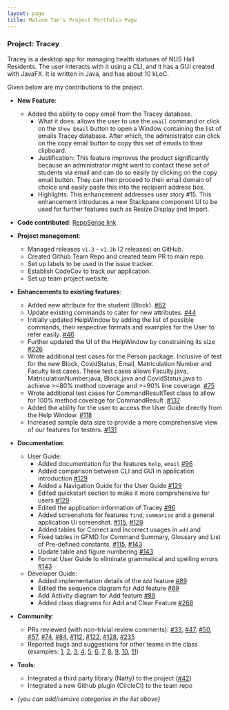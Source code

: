 ```yaml
---
layout: page
title: Malcom Tan's Project Portfolio Page
---
```


### Project: Tracey

Tracey is a desktop app for managing health statuses of NUS Hall Residents. The user interacts with it using a CLI, and it has a GUI created with JavaFX. It is written in Java, and has about 10 kLoC.

Given below are my contributions to the project.

* **New Feature**: 
  * Added the ability to copy email from the Tracey database.
      * What it does: allows the user to use the `email` command or click on the `Show Email` button to open a Window containing the list of emails Tracey database. After which, the administrator can click on the copy email button to copy this set of emails to their clipboard. 
      * Justification: This feature improves the product significantly because an administrator might want to contact these set of students via email and can do so easily by clicking on the copy email button. They can then proceed to their email domain of choice and easily paste this into the recipient address box.
      * Highlights: This enhancement addresses user story #15. This enhancement introduces a new Stackpane component UI to be used for further features such as Resize Display and Import.

* **Code contributed**: [RepoSense link](https://nus-cs2103-ay2122s2.github.io/tp-dashboard/?search=dannydakota&breakdown=true&sort=groupTitle&sortWithin=title&since=2022-02-18&timeframe=commit&mergegroup=&groupSelect=groupByRepos&checkedFileTypes=docs~functional-code~test-code~other)

* **Project management**:
    * Managed releases `v1.3` - `v1.3b` (2 releases) on GitHub.
    * Created Github Team Repo and created team PR to main repo.
    * Set up labels to be used in the issue tracker.
    * Establish CodeCov to track our application. 
    * Set up team project website.

* **Enhancements to existing features**:
    * Added new attribute for the student (Block).  [\#62]()
    * Update existing commands to cater for new attributes. [\#44]()
    * Initially updated HelpWindow by adding the list of possible commands, their respective formats and examples for the User to refer easily. [\#46]()
    * Further updated the UI of the HelpWindow by constraining its size [\#226]()
    * Wrote additional test cases for the Person package. Inclusive of test for the new Block, CovidStatus, Email, Matriculation Number and Faculty test cases. These test cases allows Faculty.java, MatriculationNumber.java, Block.java and CovidStatus.java to achieve >=80% method coverage and >=90% line coverage. [\#75]()
    * Wrote additional test cases for CommandResultTest class to allow for 100% method coverage for CommandResult .[\#137]()
    * Added the ability for the user to access the User Guide directly from the Help Window. [\#118]()
    * Increased sample data size to provide a more comprehensive view of our features for testers. [\#131]()

* **Documentation**:
    * User Guide:
        * Added documentation for the features `help`, `email` [\#96]()
        * Added comparison between CLI and GUI in application introduction [\#129]()
        * Added a Navigation Guide for the User Guide [\#129]()
        * Edited quickstart section to make it more comprehensive for users [\#129]()
        * Edited the application information of Tracey [\#96]() 
        * Added screenshots for features `find`, `summarise` and a general application Ui screenshot. [\#115](), [\#129]()
        * Added tables for Correct and Incorrect usages in `add` and 
        * Fixed tables in GFMD for Command Summary, Glossary and List of Pre-defined constants. [\#115](), [\#143]()
        * Update table and figure numbering [\#143]()
        * Format User Guide to eliminate grammatical and spelling errors [\#143]()
    * Developer Guide:
        * Added implementation details of the `Add` feature [\#89]()
        * Edited the sequence diagram for Add feature [\#89]() 
        * Add Activity diagram for Add feature [\#89]()
        * Added class diagrams for Add and Clear Feature [\#268]()

* **Community**:
    * PRs reviewed (with non-trivial review comments): [\#33](), [\#47](), [\#50](), [\#57](), [\#74](), [\#84](), [\#112](), [\#122](), [\#128](), [\#235]()
    * Reported bugs and suggestions for other teams in the class (examples: [1](), [2](), [3](), [4](), [5](), [6](), [7](), [8](), [9](), [10](), [11]())
    
* **Tools**:
    * Integrated a third party library (Natty) to the project ([\#42]())
    * Integrated a new Github plugin (CircleCI) to the team repo

* _{you can add/remove categories in the list above}_
